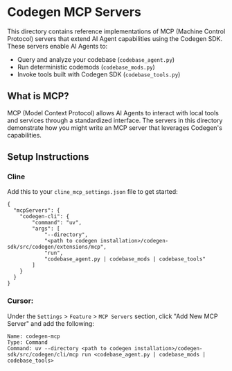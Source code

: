 # Codegen MCP Servers

This directory contains reference implementations of MCP (Machine Control Protocol) servers that extend AI Agent capabilities using the Codegen SDK. These servers enable AI Agents to:

- Query and analyze your codebase (`codebase_agent.py`)
- Run deterministic codemods (`codebase_mods.py`) 
- Invoke tools built with Codegen SDK (`codebase_tools.py`)

## What is MCP?

MCP (Model Context Protocol) allows AI Agents to interact with local tools and services through a standardized interface. The servers in this directory demonstrate how you might write an MCP server that leverages Codegen's capabilities.

## Setup Instructions

### Cline

Add this to your `cline_mcp_settings.json` file to get started:

```
{
  "mcpServers": {
    "codegen-cli": {
        "command": "uv",
        "args": [
            "--directory",
            "<path to codegen installation>/codegen-sdk/src/codegen/extensions/mcp",
            "run",
            "codebase_agent.py | codebase_mods | codebase_tools"
        ]
    }
  }
}
```

### Cursor:
Under the `Settings` > `Feature` > `MCP Servers` section, click "Add New MCP Server" and add the following:

```
Name: codegen-mcp
Type: Command
Command: uv --directory <path to codegen installation>/codegen-sdk/src/codegen/cli/mcp run <codebase_agent.py | codebase_mods | codebase_tools>
```


